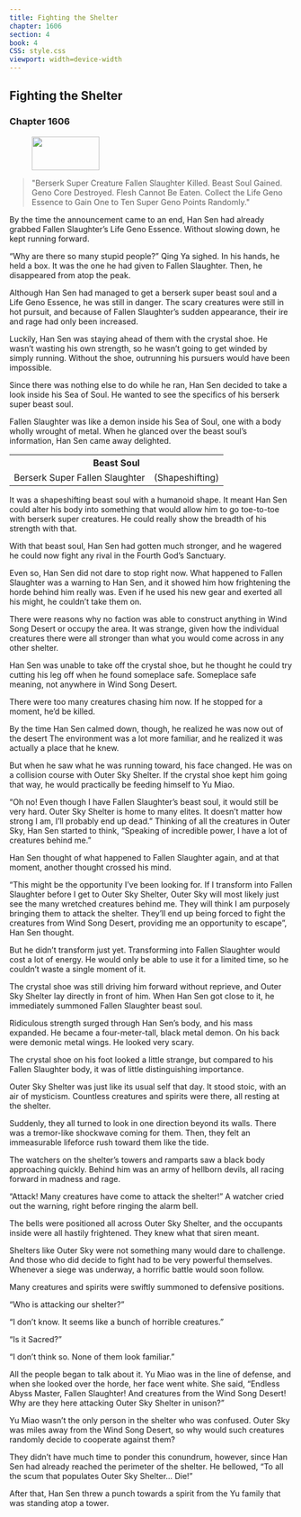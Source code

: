 ```yaml
---
title: Fighting the Shelter
chapter: 1606
section: 4
book: 4
CSS: style.css
viewport: width=device-width
---
```


## Fighting the Shelter

### Chapter 1606

<figure>
	<img src="../Images/gem.gif" alt="" id="gem" width="120" height="60" />
</figure>

> "Berserk Super Creature Fallen Slaughter Killed. Beast Soul Gained. Geno Core Destroyed. Flesh Cannot Be Eaten. Collect the Life Geno Essence to Gain One to Ten Super Geno Points Randomly."

By the time the announcement came to an end, Han Sen had already grabbed Fallen Slaughter’s Life Geno Essence. Without slowing down, he kept running forward.

“Why are there so many stupid people?” Qing Ya sighed. In his hands, he held a box. It was the one he had given to Fallen Slaughter. Then, he disappeared from atop the peak.

Although Han Sen had managed to get a berserk super beast soul and a Life Geno Essence, he was still in danger. The scary creatures were still in hot pursuit, and because of Fallen Slaughter’s sudden appearance, their ire and rage had only been increased.

Luckily, Han Sen was staying ahead of them with the crystal shoe. He wasn’t wasting his own strength, so he wasn’t going to get winded by simply running. Without the shoe, outrunning his pursuers would have been impossible.

Since there was nothing else to do while he ran, Han Sen decided to take a look inside his Sea of Soul. He wanted to see the specifics of his berserk super beast soul.

Fallen Slaughter was like a demon inside his Sea of Soul, one with a body wholly wrought of metal. When he glanced over the beast soul’s information, Han Sen came away delighted.

<div class="tables">
	<table class="beast">
		<tr>
			<th colspan="2">Beast Soul</th>
		</tr><tr>
			<td>Berserk Super Fallen Slaughter</td>
			<td>(Shapeshifting)</td>
		</tr>
	</table>
	<!-- Berserk Super Beast Soul Fallen Slaughter: Transformation-type-->
</div> 

It was a shapeshifting beast soul with a humanoid shape. It meant Han Sen could alter his body into something that would allow him to go toe-to-toe with berserk super creatures. He could really show the breadth of his strength with that.

With that beast soul, Han Sen had gotten much stronger, and he wagered he could now fight any rival in the Fourth God’s Sanctuary.

Even so, Han Sen did not dare to stop right now. What happened to Fallen Slaughter was a warning to Han Sen, and it showed him how frightening the horde behind him really was. Even if he used his new gear and exerted all his might, he couldn’t take them on.

There were reasons why no faction was able to construct anything in Wind Song Desert or occupy the area. It was strange, given how the individual creatures there were all stronger than what you would come across in any other shelter.

Han Sen was unable to take off the crystal shoe, but he thought he could try cutting his leg off when he found someplace safe. Someplace safe meaning, not anywhere in Wind Song Desert.

There were too many creatures chasing him now. If he stopped for a moment, he’d be killed.

By the time Han Sen calmed down, though, he realized he was now out of the desert The environment was a lot more familiar, and he realized it was actually a place that he knew.

But when he saw what he was running toward, his face changed. He was on a collision course with Outer Sky Shelter. If the crystal shoe kept him going that way, he would practically be feeding himself to Yu Miao.

“Oh no! Even though I have Fallen Slaughter’s beast soul, it would still be very hard. Outer Sky Shelter is home to many elites. It doesn’t matter how strong I am, I’ll probably end up dead.” Thinking of all the creatures in Outer Sky, Han Sen started to think, “Speaking of incredible power, I have a lot of creatures behind me.”

Han Sen thought of what happened to Fallen Slaughter again, and at that moment, another thought crossed his mind.

“This might be the opportunity I’ve been looking for. If I transform into Fallen Slaughter before I get to Outer Sky Shelter, Outer Sky will most likely just see the many wretched creatures behind me. They will think I am purposely bringing them to attack the shelter. They’ll end up being forced to fight the creatures from Wind Song Desert, providing me an opportunity to escape”, Han Sen thought.

But he didn’t transform just yet. Transforming into Fallen Slaughter would cost a lot of energy. He would only be able to use it for a limited time, so he couldn’t waste a single moment of it.

The crystal shoe was still driving him forward without reprieve, and Outer Sky Shelter lay directly in front of him. When Han Sen got close to it, he immediately summoned Fallen Slaughter beast soul.

Ridiculous strength surged through Han Sen’s body, and his mass expanded. He became a four-meter-tall, black metal demon. On his back were demonic metal wings. He looked very scary.

The crystal shoe on his foot looked a little strange, but compared to his Fallen Slaughter body, it was of little distinguishing importance.

Outer Sky Shelter was just like its usual self that day. It stood stoic, with an air of mysticism. Countless creatures and spirits were there, all resting at the shelter.

Suddenly, they all turned to look in one direction beyond its walls. There was a tremor-like shockwave coming for them. Then, they felt an immeasurable lifeforce rush toward them like the tide.

The watchers on the shelter’s towers and ramparts saw a black body approaching quickly. Behind him was an army of hellborn devils, all racing forward in madness and rage.

“Attack! Many creatures have come to attack the shelter!” A watcher cried out the warning, right before ringing the alarm bell.

The bells were positioned all across Outer Sky Shelter, and the occupants inside were all hastily frightened. They knew what that siren meant.

Shelters like Outer Sky were not something many would dare to challenge. And those who did decide to fight had to be very powerful themselves. Whenever a siege was underway, a horrific battle would soon follow.

Many creatures and spirits were swiftly summoned to defensive positions.

“Who is attacking our shelter?”

“I don’t know. It seems like a bunch of horrible creatures.”

“Is it Sacred?”

“I don’t think so. None of them look familiar.”

All the people began to talk about it. Yu Miao was in the line of defense, and when she looked over the horde, her face went white. She said, “Endless Abyss Master, Fallen Slaughter! And creatures from the Wind Song Desert! Why are they here attacking Outer Sky Shelter in unison?”

Yu Miao wasn’t the only person in the shelter who was confused. Outer Sky was miles away from the Wind Song Desert, so why would such creatures randomly decide to cooperate against them?

They didn’t have much time to ponder this conundrum, however, since Han Sen had already reached the perimeter of the shelter. He bellowed, “To all the scum that populates Outer Sky Shelter… Die!”

After that, Han Sen threw a punch towards a spirit from the Yu family that was standing atop a tower.